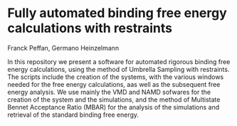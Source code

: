 # Fully automated binding free energy calculations with restraints

Franck Peffan, Germano Heinzelmann

In this repository we present a software for automated rigorous binding free energy calculations, using the method of Umbrella Sampling with restraints. The scripts include the creation of the systems, with the various windows needed for the free energy calculations, aas well as the subsequent free energy analysis. We use mainly the VMD and NAMD sofwares for the creation of the system and the simulations, and the method of Multistate Bennet Acceptance Ratio (MBAR) for the analysis of the simulations and retrieval of the standard binding free energy.


